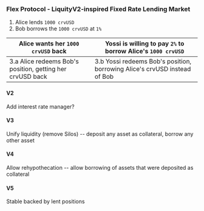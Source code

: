 ### Flex Protocol - LiquityV2-inspired Fixed Rate Lending Market

1. Alice lends `1000 crvUSD`
2. Bob borrows the `1000 crvUSD` at `1%`



| Alice wants her `1000 crvUSD` back | Yossi is willing to pay `2%` to borrow Alice's `1000 crvUSD`
| -------- | -------- |
| 3.a Alice redeems Bob's position, getting her crvUSD back     | 3.b Yossi redeems Bob's position, borrowing Alice's crvUSD instead of Bob     |

#### V2

Add interest rate manager?

#### V3

Unify liquidity (remove Silos) -- deposit any asset as collateral, borrow any other asset

#### V4

Allow rehypothecation -- allow borrowing of assets that were deposited as collateral

#### V5

Stable backed by lent positions
